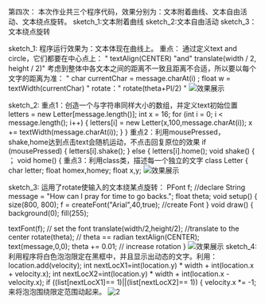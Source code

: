 第四次：
本次作业共三个程序代码，效果分别为：文本附着曲线、文本自由活动、文本绕点旋转。
sketch_1:文本附着曲线
sketch_2:文本自由活动
sketch_3：文本绕点旋转

sketch_1:
程序运行效果为：文本体现在曲线上。
重点： 
通过定义text and circle，它们都要在中心点上：
" textAlign(CENTER) "and" translate(width / 2, height / 2)" 
考虑到整体中各文本之间的距离不一致且距离不合适，所以要以每个文字的距离为准：
" char currentChar = message.charAt(i) ; float w = textWidth(currentChar) " rotate：" rotate(theta+PI/2) "
![效果展示](https://user-images.githubusercontent.com/90589652/138054383-25bfb62a-15f2-4555-adf7-9c564c93e208.jpg)

sketch_2:
重点1：创造一个与字符串同样大小的数组，并定义text初始位置 letters = new Letter[message.length()]; int x = 16; for (int i = 0; i < message.length(); i++) { letters[i] = new Letter(x,100,message.charAt(i)); x += textWidth(message.charAt(i)); } }
重点2：利用mousePressed，shake,home达到点击text会随机运动，不点击回复原位的效果 if (mousePressed) { letters[i].shake(); } else { letters[i].home();
void shake() { ； void home() {
重点3：利用class类，描述每一个独立的文字 class Letter { char letter; float homex,homey; float x,y;
![效果展示](https://user-images.githubusercontent.com/90589652/138054151-bc9fc88a-febf-49ee-9823-939033335e83.jpg)

sketch_3:
运用了rotate使输入的文本绕某点旋转：
PFont f;      //declare
String message = "How can I pray for time to go backs.";
float theta;
void setup() {
  size(800, 800);
  f = createFont("Arial",40,true);      //create Font
}
void draw() {
  background(0);
  fill(255);
  
  textFont(f);                  // set the font
  translate(width/2,height/2);  //translate to the center
  rotate(theta);                // theta == radian 
  textAlign(CENTER);
  text(message,0,0);
  theta += 0.01;                // increase rotation
}
![效果展示](https://user-images.githubusercontent.com/90589652/138056927-d09e187d-83e9-4cfa-a0e4-f600ef88186d.jpg)
sketch_4:
利用程序将白色泡泡限定在黑框中，并且显示出动态的文字。利用：
location.add(velocity);
    int nextLocX1=int(location.y) * width + int(location.x + velocity.x);
    int nextLocX2=int(location.y) * width + int(location.x - velocity.x);
    if ((list[nextLocX1]== 1)||(list[nextLocX2]== 1)) {
     velocity.x *= -1;
来将泡泡围绕限定范围动起来。
![2](https://user-images.githubusercontent.com/90589652/141137394-a9620d91-e31f-4de1-9377-d29c11461f47.gif)

